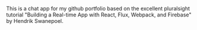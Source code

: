 This is a chat app for my github portfolio based on the excellent pluralsight tutorial "Building a Real-time App with React, Flux, Webpack, and Firebase" by Hendrik Swanepoel.


